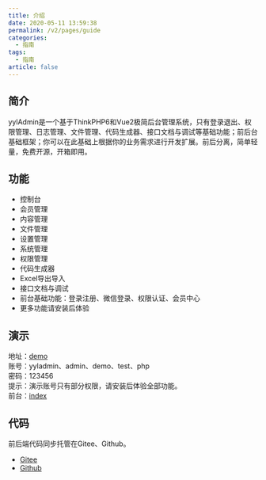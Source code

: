 ```yaml
---
title: 介绍
date: 2020-05-11 13:59:38
permalink: /v2/pages/guide
categories: 
  - 指南
tags: 
  - 指南
article: false
---
```


## 简介

yylAdmin是一个基于ThinkPHP6和Vue2极简后台管理系统，只有登录退出、权限管理、日志管理、文件管理、代码生成器、接口文档与调试等基础功能；前后台基础框架；你可以在此基础上根据你的业务需求进行开发扩展。前后分离，简单轻量，免费开源，开箱即用。

## 功能

- 控制台
- 会员管理
- 内容管理
- 文件管理
- 设置管理
- 系统管理
- 权限管理
- 代码生成器
- Excel导出导入
- 接口文档与调试
- 前台基础功能：登录注册、微信登录、权限认证、会员中心
- 更多功能请安装后体验

## 演示

地址：[demo](https://admin.yyladmin.top)  
账号：yyladmin、admin、demo、test、php  
密码：123456  
提示：演示账号只有部分权限，请安装后体验全部功能。  
前台：[index](https://www.yyladmin.top)  

## 代码

前后端代码同步托管在Gitee、Github。

- [Gitee](https://gitee.com/skyselang/yylAdmin)
- [Github](https://github.com/skyselang/yylAdmin)
